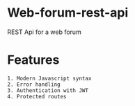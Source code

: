 # Web-forum-rest-api
REST Api for a web forum

# Features
```
1. Modern Javascript syntax
2. Error handling
3. Authentication with JWT
4. Protected routes
```

